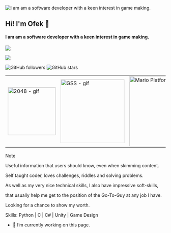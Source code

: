 ![I am am a software developer with a keen interest in game making.](https://scontent.ftlv19-2.fna.fbcdn.net/v/t39.30808-6/436225023_10232684159591511_6929837165841030774_n.jpg?_nc_cat=101&ccb=1-7&_nc_sid=5f2048&_nc_ohc=UuHNh6V7ugoQ7kNvgE_WAAx&_nc_ht=scontent.ftlv19-2.fna&oh=00_AYAHyhOWG7oL_Tk9Q3pTgrcgn2crEWF_-6EA4dIMdMMd8Q&oe=664A94D3)

## Hi! I'm Ofek 🦕
#### I am am a software developer with a keen interest in game making.

![](http://github-profile-summary-cards.vercel.app/api/cards/profile-details?username=ofekshulberg&theme=solarized)

![](http://github-profile-summary-cards.vercel.app/api/cards/repos-per-language?username=ofekshulberg&theme=solarized&exclude=pypy3,c,c#,Unity)

![GitHub followers](https://img.shields.io/github/followers/ofekshulberg?label=Followers&style=social)
![GitHub stars](https://img.shields.io/github/stars/ofekshulberg?label=Stars&style=social)


<table>
  <tr>
    <td><img src="https://github.com/ofekshulberg/ofekshulberg/assets/138509154/28355087-121f-4f9c-8721-5b2052f9744a" alt="2048 - gif" width="150"></td>
    <td><img src="https://github.com/ofekshulberg/ofekshulberg/assets/138509154/40e3dce0-aade-4d90-bb52-d9cb294f4514" alt="GSS - gif" width="200"></td>
    <td><img src="https://github.com/ofekshulberg/ofekshulberg/assets/138509154/e6d0c71c-7662-4ea4-a99f-a8351f7c75d5" alt="Mario Platformer - gif" width="220"></td>
  </tr>
</table>

> [!NOTE]
> Useful information that users should know, even when skimming content.

Self taught coder, loves challenges, riddles and solving problems.
  
As well as my very nice technical skills, I also have impressive soft-skills,
  
that usually help me get to the position of the Go-To-Guy at any job I have.
  
Looking for a chance to show my worth.
  
Skills: Python | C | C# | Unity | Game Design
  
- 🔭 I’m currently working on this page. 




